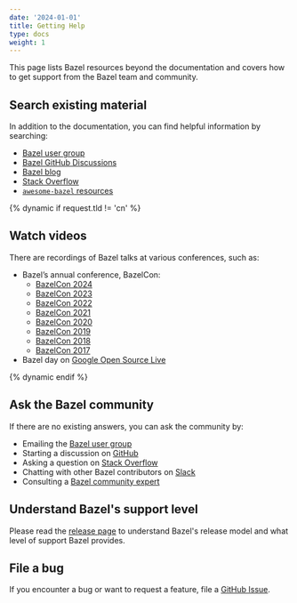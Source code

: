 ```yaml
---
date: '2024-01-01'
title: Getting Help
type: docs
weight: 1
---
```


This page lists Bazel resources beyond the documentation and covers how to get
support from the Bazel team and community.

## Search existing material

In addition to the documentation, you can find helpful information by searching:

* [Bazel user group](https://groups.google.com/g/bazel-discuss)
* [Bazel GitHub Discussions](https://github.com/bazelbuild/bazel/discussions)
* [Bazel blog](https://blog.bazel.build/)
* [Stack Overflow](https://stackoverflow.com/questions/tagged/bazel)
* [`awesome-bazel` resources](https://github.com/jin/awesome-bazel)

{% dynamic if request.tld != 'cn' %}
## Watch videos

There are recordings of Bazel talks at various conferences, such as:

* Bazel’s annual conference, BazelCon:
  * [BazelCon 2024](https://www.youtube.com/playlist?list=PLbzoR-pLrL6ptKfAQNZ5RS4HMdmeilBcw)
  * [BazelCon 2023](https://www.youtube.com/playlist?list=PLbzoR-pLrL6rUiqylH-kumoZCWntG1vjp)
  * [BazelCon 2022](https://www.youtube.com/playlist?list=PLbzoR-pLrL6rABfcAJO1VWeOUYL1kIn-p)
  * [BazelCon 2021](https://www.youtube.com/playlist?list=PLbzoR-pLrL6pO6BaaQ1Ndos53gfRVLEoU)
  * [BazelCon 2020](https://www.youtube.com/playlist?list=PLbzoR-pLrL6qZ5JRMtn20_s2uPz9vFYgU)
  * [BazelCon 2019](https://www.youtube.com/playlist?list=PLbzoR-pLrL6ogKgytQXqUxJQ6nZlIWoTH)
  * [BazelCon 2018](https://www.youtube.com/playlist?list=PLbzoR-pLrL6rBDwC0NMRPS8EJ0VRAW0QR)
  * [BazelCon 2017](https://www.youtube.com/playlist?list=PLbzoR-pLrL6qvwchdtlSopLgUrz4J4zKP)
* Bazel day on [Google Open Source Live](https://opensourcelive.withgoogle.com/events/bazel)

{% dynamic endif %}

## Ask the Bazel community

If there are no existing answers, you can ask the community by:

* Emailing the [Bazel user group](https://groups.google.com/g/bazel-discuss)
* Starting a discussion on [GitHub](https://github.com/bazelbuild/bazel/discussions)
* Asking a question on [Stack Overflow](https://stackoverflow.com/questions/tagged/bazel)
* Chatting with other Bazel contributors on [Slack](https://slack.bazel.build/)
* Consulting a [Bazel community expert](/community/experts/)

## Understand Bazel's support level

Please read the [release page](/release/) to understand Bazel's release model and
what level of support Bazel provides.

## File a bug

If you encounter a bug or want to request a feature, file a [GitHub
Issue](https://github.com/bazelbuild/bazel/issues).